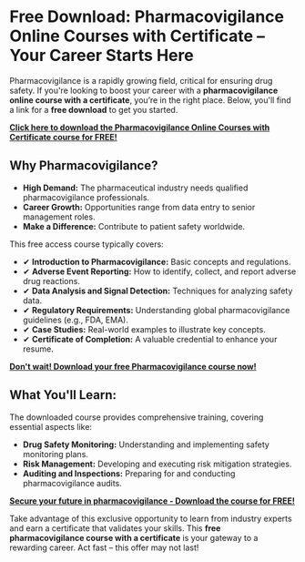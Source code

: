 # Free Download: Pharmacovigilance Online Courses with Certificate – Your Career Starts Here

Pharmacovigilance is a rapidly growing field, critical for ensuring drug safety. If you're looking to boost your career with a **pharmacovigilance online course with a certificate**, you’re in the right place. Below, you'll find a link for a **free download** to get you started.

[**Click here to download the Pharmacovigilance Online Courses with Certificate course for FREE!**](https://udemywork.com/pharmacovigilance-online-courses-with-certificate)

## Why Pharmacovigilance?

*   **High Demand:** The pharmaceutical industry needs qualified pharmacovigilance professionals.
*   **Career Growth:** Opportunities range from data entry to senior management roles.
*   **Make a Difference:** Contribute to patient safety worldwide.

This free access course typically covers:

*   ✔ **Introduction to Pharmacovigilance:** Basic concepts and regulations.
*   ✔ **Adverse Event Reporting:** How to identify, collect, and report adverse drug reactions.
*   ✔ **Data Analysis and Signal Detection:** Techniques for analyzing safety data.
*   ✔ **Regulatory Requirements:** Understanding global pharmacovigilance guidelines (e.g., FDA, EMA).
*   ✔ **Case Studies:** Real-world examples to illustrate key concepts.
*   ✔ **Certificate of Completion:** A valuable credential to enhance your resume.

[**Don't wait! Download your free Pharmacovigilance course now!**](https://udemywork.com/pharmacovigilance-online-courses-with-certificate)

## What You'll Learn:

The downloaded course provides comprehensive training, covering essential aspects like:

*   **Drug Safety Monitoring:** Understanding and implementing safety monitoring plans.
*   **Risk Management:** Developing and executing risk mitigation strategies.
*   **Auditing and Inspections:** Preparing for and conducting pharmacovigilance audits.

[**Secure your future in pharmacovigilance - Download the course for FREE!**](https://udemywork.com/pharmacovigilance-online-courses-with-certificate)

Take advantage of this exclusive opportunity to learn from industry experts and earn a certificate that validates your skills. This **free pharmacovigilance course with a certificate** is your gateway to a rewarding career. Act fast – this offer may not last!
